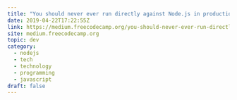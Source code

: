 ```yaml
---
title: "You should never ever run directly against Node.js in production. Maybe."
date: 2019-04-22T17:22:55Z
link: https://medium.freecodecamp.org/you-should-never-ever-run-directly-against-node-js-in-production-maybe-7fdfaed51ec6?source=rss----336d898217ee---4
site: medium.freecodecamp.org
topic: dev
category:
  - nodejs
  - tech
  - technology
  - programming
  - javascript
draft: false
---
```

